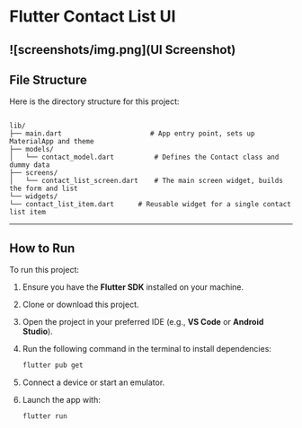 
# Flutter Contact List UI

![screenshots/img.png](UI Screenshot)
---

## File Structure

Here is the directory structure for this project:

```

lib/
├── main.dart                      # App entry point, sets up MaterialApp and theme
├── models/
│   └── contact_model.dart          # Defines the Contact class and dummy data
├── screens/
│   └── contact_list_screen.dart    # The main screen widget, builds the form and list
└── widgets/
└── contact_list_item.dart      # Reusable widget for a single contact list item

````

---

## How to Run

To run this project:

1. Ensure you have the **Flutter SDK** installed on your machine.  
2. Clone or download this project.  
3. Open the project in your preferred IDE (e.g., **VS Code** or **Android Studio**).  
4. Run the following command in the terminal to install dependencies:
   ```bash
   flutter pub get
   ```

5. Connect a device or start an emulator.
6. Launch the app with:

   ```bash
   flutter run
   ```

